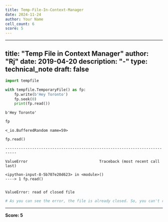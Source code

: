 ```yaml
---
title: Temp-File-In-Context-Manager
date: 2024-11-24
author: Your Name
cell_count: 6
score: 5
---
```


---
title: "Temp File in Context Manager"
author: "Rj"
date: 2019-04-20
description: "-"
type: technical_note
draft: false
---

```python
import tempfile
```


```python
with tempfile.TemporaryFile() as fp:
    fp.write(b'Hey Toronto')
    fp.seek(0)
    print(fp.read())
```

    b'Hey Toronto'



```python
fp
```




    <_io.BufferedRandom name=59>




```python
fp.read()
```


    ---------------------------------------------------------------------------

    ValueError                                Traceback (most recent call last)

    <ipython-input-8-5b707e20d623> in <module>()
    ----> 1 fp.read()
    

    ValueError: read of closed file



```python
# As you can see the error, the file is already closed. So, you can't read anymore
```


---
**Score: 5**